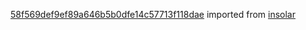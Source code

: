 [58f569def9ef89a646b5b0dfe14c57713f118dae](https://github.com/insolar/insolar/commit/58f569def9ef89a646b5b0dfe14c57713f118dae) imported from [insolar](https://github.com/insolar/insolar)
